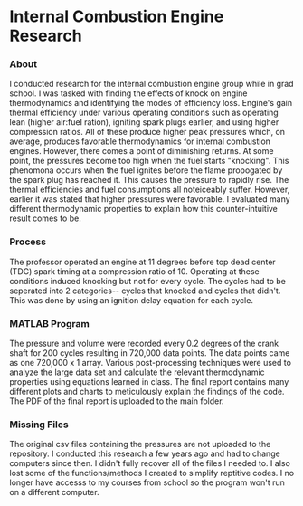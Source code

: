# Internal Combustion Engine Research

### About

I conducted research for the internal combustion engine group while in grad school. I was tasked with finding the effects of knock on engine thermodynamics and identifying the modes of efficiency loss. Engine's gain thermal efficiency under various operating conditions such as operating lean (higher air:fuel ration), igniting spark plugs earlier, and using higher compression ratios. All of these produce higher peak pressures which, on average, produces favorable thermodynamics for internal combustion engines. However, there comes a point of diminishing returns. At some point, the pressures become too high when the fuel starts "knocking". This phenomona occurs when the fuel ignites before the flame propogated by the spark plug has reached it. This causes the pressure to rapidly rise. The thermal efficiencies and fuel consumptions all noteiceably suffer. However, earlier it was stated that higher pressures were favorable. I evaluated many different thermodynamic properties to explain how this counter-intuitive result comes to be. 

### Process

The professor operated an engine at 11 degrees before top dead center (TDC) spark timing at a compression ratio of 10. Operating at these conditions induced knocking but not for every cycle. The cycles had to be seperated into 2 categories-- cycles that knocked and cycles that didn't. This was done by using an ignition delay equation for each cycle.   

### MATLAB Program

The pressure and volume were recorded every 0.2 degrees of the crank shaft for 200 cycles resulting in 720,000 data points. The data points came as one 720,000 x 1 array. Various post-processing techniques were used to analyze the large data set and calculate the relevant thermodynamic properties using equations learned in class. The final report contains many different plots and charts to meticulously explain the findings of the code. The PDF of the final report is uploaded to the main folder.

### Missing Files

The original csv files containing the pressures are not uploaded to the repository. I conducted this research a few years ago and had to change computers since then. I didn't fully recover all of the files I needed to. I also lost some of the functions/methods I created to simplify reptitive codes. I no longer have accesss to my courses from school so the program won't run on a different computer. 
